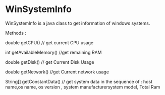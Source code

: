 # WinSystemInfo

WinSystemInfo is a java class to get information of windows systems.

Methods : 


double getCPU() // get current CPU usage

int getAvailableMemory()  //get remaining RAM 

double getDisk()  // get Current Disk Usage

double getNetwork()  //get Current network usage

String[] getConstantData()  // get system data in the sequence of :  host name,os name, os version , system manufacturer<space>system model, Total Ram
